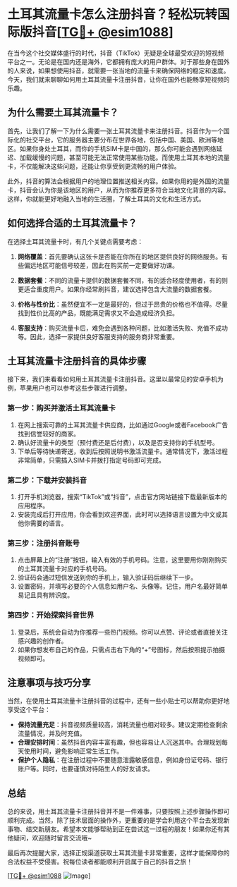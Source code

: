 # 土耳其流量卡怎么注册抖音？轻松玩转国际版抖音[[TG💪+ @esim1088](https://t.me/s/esim1088)]

在当今这个社交媒体盛行的时代，抖音（TikTok）无疑是全球最受欢迎的短视频平台之一。无论是在国内还是海外，它都拥有庞大的用户群体。对于那些身在国外的人来说，如果想使用抖音，就需要一张当地的流量卡来确保网络的稳定和速度。今天，我们就来聊聊如何用土耳其流量卡注册抖音，让你在国外也能畅享短视频的乐趣。

## 为什么需要土耳其流量卡？

首先，让我们了解一下为什么需要一张土耳其流量卡来注册抖音。抖音作为一个国际化的社交平台，它的服务器主要分布在世界各地，包括中国、美国、欧洲等地区。如果你身处土耳其，而你的手机SIM卡是中国的，那么你可能会遇到网络延迟、加载缓慢的问题，甚至可能无法正常使用某些功能。而使用土耳其本地的流量卡，不仅能解决这些问题，还能让你享受到更流畅的用户体验。

此外，抖音的算法会根据用户的地理位置推送相关内容。如果你用的是外国的流量卡，抖音会认为你是该地区的用户，从而为你推荐更多符合当地文化背景的内容。这样，你就能更好地融入当地的生活圈，了解土耳其的文化和生活方式。

## 如何选择合适的土耳其流量卡？

在选择土耳其流量卡时，有几个关键点需要考虑：

1. **网络覆盖**：首先要确认这张卡是否能在你所在的地区提供良好的网络服务。有些偏远地区可能信号较差，因此在购买前一定要做好功课。

2. **数据套餐**：不同的流量卡提供的数据套餐不同，有的适合轻度使用者，有的则更适合重度用户。如果你经常刷抖音，建议选择包含大流量的数据套餐。

3. **价格与性价比**：虽然便宜不一定是最好的，但过于昂贵的价格也不值得。尽量找到性价比高的产品，既能满足需求又不会造成经济负担。

4. **客服支持**：购买流量卡后，难免会遇到各种问题，比如激活失败、充值不成功等。因此，选择一家提供良好客服支持的服务商非常重要。

## 土耳其流量卡注册抖音的具体步骤

接下来，我们来看看如何用土耳其流量卡注册抖音。这里以最常见的安卓手机为例，苹果用户也可以参考这些步骤进行调整。

### 第一步：购买并激活土耳其流量卡

1. 在网上搜索可靠的土耳其流量卡供应商，比如通过Google或者Facebook广告找到信誉较好的商家。
2. 确认好流量卡的类型（预付费还是后付费），以及是否支持你的手机型号。
3. 下单后等待快递寄送，收到后按照说明书激活流量卡。通常情况下，激活过程非常简单，只需插入SIM卡并拨打指定号码即可完成。

### 第二步：下载并安装抖音

1. 打开手机浏览器，搜索“TikTok”或“抖音”，点击官方网站链接下载最新版本的应用程序。
2. 安装完成后打开应用，你会看到欢迎界面，此时可以选择语言设置为中文或其他你需要的语言。

### 第三步：注册抖音账号

1. 点击屏幕上的“注册”按钮，输入有效的手机号码。注意，这里要用你刚刚购买的土耳其流量卡对应的手机号码。
2. 验证码会通过短信发送到你的手机上，输入验证码后继续下一步。
3. 设置密码，并填写必要的个人信息如用户名、头像等。记住，用户名最好简单易记且具有辨识度。

### 第四步：开始探索抖音世界

1. 登录后，系统会自动为你推荐一些热门视频。你可以点赞、评论或者直接关注感兴趣的创作者。
2. 如果你想发布自己的作品，只需点击右下角的“+”号图标，然后按照提示拍摄视频即可。

## 注意事项与技巧分享

当然，在使用土耳其流量卡注册抖音的过程中，还有一些小贴士可以帮助你更好地享受这个平台：

- **保持流量充足**：抖音视频质量较高，消耗流量也相对较多。建议定期检查剩余流量情况，并及时充值。
- **合理安排时间**：虽然抖音内容丰富有趣，但也容易让人沉迷其中。合理规划每天使用时间，避免影响正常生活工作。
- **保护个人隐私**：在注册过程中不要随意泄露敏感信息，例如身份证号码、银行账户等。同时，也要谨慎对待陌生人的好友请求。

## 总结

总的来说，用土耳其流量卡注册抖音并不是一件难事，只要按照上述步骤操作即可顺利完成。当然，除了技术层面的操作外，更重要的是学会利用这个平台去发现新事物、结交新朋友。希望本文能够帮助到正在尝试这一过程的朋友！如果你还有其他疑问，欢迎随时留言交流哦~

最后再次提醒大家，选择正规渠道获取土耳其流量卡非常重要，这样才能保障你的合法权益不受侵害。祝每位读者都能顺利开启属于自己的抖音之旅！

[[TG💪+ @esim1088](https://t.me/s/esim1088) ![Image](https://i.postimg.cc/4NQfJmqS/Snipaste-2025-05-13-00-14-12.png)]